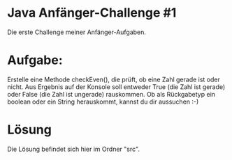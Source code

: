 # Java Anfänger-Challenge #1
Die erste Challenge meiner Anfänger-Aufgaben.

# Aufgabe:
Erstelle eine Methode checkEven(), die prüft, ob eine Zahl gerade ist oder nicht.
Aus Ergebnis auf der Konsole soll entweder True (die Zahl ist gerade) oder False (die Zahl ist ungerade)
rauskommen. Ob als Rückgabetyp ein boolean oder ein String herauskommt, kannst du dir aussuchen :-)

# Lösung
Die Lösung befindet sich hier im Ordner "src".
